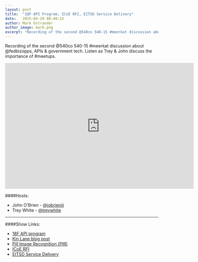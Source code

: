```yaml
---
layout: post
title:  "18F API Program, ICoE RFI, EITSD Service Delivery"
date:   2015-04-29 08:48:15
author: Mark Ostrander
author_image: mark.png
excerpt: "Recording of the second @540co 540-15 #meerkat discussion about @fedbizopps, APIs & government tech. Listen as Trey & John discuss the importance of #meetups"
---
```


Recording of the second @540co 540-15 #meerkat discussion about @fedbizopps, APIs & government tech. Listen as Trey & John discuss the importance of #meetups. 

<iframe width="620" height="415" src="http://www.youtube.com/embed/hGdToyFBnO4" frameborder="0"></iframe>

####Hosts:
- John O'Brien - [@jobrieniii](https://twitter.com/jobrieniii)
- Trey White - [@treywhite](https://twitter.com/treywhite)

---

####Show Links:
- [18F API program](http://www.github.com/18F/api-program)
- [Kin Lane blog post](http://www.bit.ly/1Kxo5nT)
- [Pill Image Recognition (PIR)](http://www.1.usa.gov/1bGw8T4)
- [ICoE RFI](http://www.1.usa.gov/1zu93hY)
- [EITSD Service Delivery](http://www.1.usa.gov/1I0V8Tc)